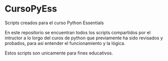 # CursoPyEss
Scripts creados para el curso Python Essentials

En este repositorio se encuentran todos los scripts compartidos por el intructor a lo lorgo del curos de python que previamente ha sido revisados y probados, para así entender el funcionamiento y la lógica.

Estos scripts son unicamente para fines educativos. 
